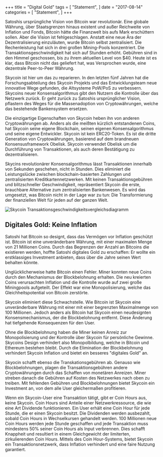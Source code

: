 +++
title = "Digital Gold"
tags = [
    "Statement",
]
date = "2017-08-14"
categories = [
    "Statement",
]
+++

Satoshis ursprüngliche Vision von Bitcoin war revolutionär. Eine globale Währung, über Staatsgrenzen hinaus existent und außer Reichweite von Inflation und Fonds, Bitcoin hätte die Finanzwelt bis aufs Mark erschüttern sollen. Aber die Vision ist fehlgeschlagen. Anstatt eine neue Ära der Dezentralisierung einzuläuten, wurde Bitcoin selbst zentralisiert. Die Rechenleistung hat sich in drei großen Mining-Pools konzentriert. Die Transaktionsgeschwindigkeit hat sich auf Stunden erhöht. Gebühren sind in den Himmel geschossen, bis zu ihrem aktuellen Level von $40. Heute ist es klar, dass Bitcoin nicht das geliefert hat, was Versprochen wurde, eine dezentrale Peer-to-Peer Währung.

Skycoin ist hier um das zu reparieren. In den letzten fünf Jahren hat die Forschungsabteilung des Skycoin Projekts und das Entwicklungsteam neue innovative Wege gefunden, die Altsysteme PoW/PoS zu verbessern.
Skycoins neuer Konsensalgorithmus gibt den Nutzern die Kontrolle über das Netzwerk zurück. Er geht zurück zu Satoshis ursprünglicher Vision, pflastern des Weges für die Massenadoption von Cryptowährungen, welche das bestehende Bankensystem ersetzen.

Die einzigartige Eigenschaften von Skycoin heben ihn von anderen Cryptowährungen ab. Anders als die meißten kürzlich entstandenen Coins, hat Skycoin seine eigene Blockchain, seinen eigenen Konsensalgorithmus und seine eigene Entwickler. Skycoin ist kein ERC20-Token. Es ist die dritte Generation von Cryptowährungen, basierend auf dem brandneuen Konsensusframework Obelisk. Skycoin verwendet Obelisk um die Durchführung von Transaktionen, als auch deren Bestätigung zu dezentralisieren.

Skycins revolutionärer Konsensalgorithmus lässt Transaktionen innerhalb von Sekunden geschehen, nicht in Stunden.
Dies eliminiert die Leistungslücke zwischen blockchain-basierten Zahlungen und zentralisierten Kreditkartennetzwerken. Mit keinen Transaktionsgebühren und blitzschneller Geschwindigkeit, repräsentiert Skycoin die erste, brauchbare Alternative zum zentralisierten Bankenwesen. Es wird das umgesetzt, was Bitcoin nicht in der Lage war zu tun: Die Transformierung der finanziellen Welt für jeden auf der ganzen Welt.

![Skycoin Transaktionsgeschwindigkeitsvergleichsdiagramm ](https://i.imgur.com/i0KNIIr.jpg)

## Digitales Gold: Keine Inflation

Satoshi hat Bitcoin so designt, dass das  Vermögen vor Inflation geschützt ist. Bitcoin ist eine unveränderbare Währung, mit einer maximalen Menge von 21 Millionen Coins. Durch das Begrenzen der Anzahl an Bitcoins die existieren werden, hoffte Satoshi digitales Gold zu erschaffen: Er wollte ein erstklassiges Investment anbieten, dass über die Jahre seinen Wert behalten könnte.

Unglücklicherweise hatte Bitcoin einen Fehler. Miner konnten neue Coins durch den Mechanismus der Blockbelohnung erhalten. Die neu kreierten Coins verursachten Inflation und die Kontrolle wurde auf zwei große Miningpools aufgeteilt. Der Effekt war eine Monopolisierung, welche das Gleichheitspotential von Bitcoin zerstörte.

Skycoin eliminiert diese Schwachstelle. Wie Bitcoin ist Skycoin eine unveränderbare Währung mit einer mit einer begrenzten Maximalmenge von 100 Millionen. Jedoch anders als Bitcoin hat Skycoin einen neudesignten Konsensmechanismus, der die Blockbelohnung entfernt. Diese Änderung hat tiefgehende Konsequenzen für den User.

Ohne die Blockbelohnung haben die Miner keinen Anreiz zur Monopolisierung und der Kontrolle über Skycoin für persönliche Gewinne. Skycoins Design verhindert also Monopolbildung, welche in Bitcoin und Ethereum bestehen bleibt. Durch die Elimination der Blockbelohnung verhindert Skycoin Inflation und bietet ein besseres "digitales Gold" an.

Skyocin schafft ebenso die Transkationsgebühren ab. Genauso wie Blockbelohnungen, plagen die Transaktionsgebühren andere Cryptowährungen durch das Schaffen von monetären Anreizen. Miner streben danach die Gebühren auf Kosten des Netzwerkes nach oben zu treiben. Mit fehlenden Gebühren und Blockbelohnungen bietet Skycoin ein Investment an, von dem alle User gleichermaßen profitieren.

Wenn ein Skycoin-User eine Transaktion tätigt, gibt er Coin Hours aus, keine Skycoin. Coin Hours sind Anteile einer Netzwerkressource, die wie eine Art Dividende funktionieren. Ein User erhält eine Coin Hour für jede Stunde, die er einen Skycoin besitzt. Die Dividenden werden ausbezahlt, sobald Coin Hours in Wechselkursen gehandelt werden.
100 Millionen neue Coin Hours werden jede Stunde geschaffen und jede Transaktion muss mindestens 50% seiner Coin Hours als Input verbrennen. Dies schafft Knappheit und resultiert in einem Gleichgewicht der limiterten, zirkulierenden Coin Hours. Mittels des Coin Hour-Systems, bietet Skycoin ein Transaktionsnetzwerk, dass Inflation verhindert und eine faire Nutzung garantiert.
